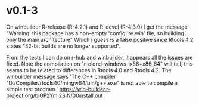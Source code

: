 # v0.1-3
On winbuilder R-release (R-4.2.1) and R-devel (R-4.3.0) I get the message
"Warning: this package has a non-empty 'configure.win' file, so building only the main architecture"
Which I guess is a false positive since Rtools 4.2 states "32-bit builds are no longer supported".

From the tests I can do on r-hub and winbuilder, it appears all the issues are fixed.
Note the compilation on "r-oldrel-windows-ix86+x86_64" will fail,
this seams to be related to differences in Rtools 4.0 and Rtools 4.2.
The winbuilder message says
'The C++ compiler "D:/Compiler/rtools40/mingw64/bin/g++.exe" is not able to compile a simple test program.'
https://win-builder.r-project.org/biGPzYmI2SiN/00install.out

